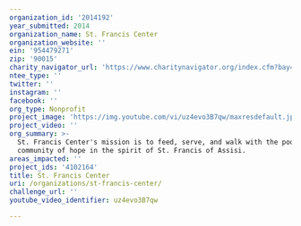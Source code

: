 ```yaml
---
organization_id: '2014192'
year_submitted: 2014
organization_name: St. Francis Center
organization_website: ''
ein: '954479271'
zip: '90015'
charity_navigator_url: 'https://www.charitynavigator.org/index.cfm?bay=search.profile&ein=954479271'
ntee_type: ''
twitter: ''
instagram: ''
facebook: ''
org_type: Nonprofit
project_image: 'https://img.youtube.com/vi/uz4evo3B7qw/maxresdefault.jpg'
project_video: ''
org_summary: >-
  St. Francis Center's mission is to feed, serve, and walk with the poor as a
  community of hope in the spirit of St. Francis of Assisi.
areas_impacted: ''
project_ids: '4102164'
title: St. Francis Center
uri: /organizations/st-francis-center/
challenge_url: ''
youtube_video_identifier: uz4evo3B7qw

---
```

